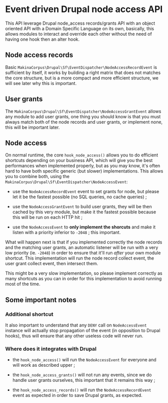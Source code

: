 # Event driven Drupal node access API

This API leverage Drupal node_access records/grants API with an object oriented
API with a Domain Specific Language on its own, basically, this allows modules
to interact and override each other without the need of having one hook then
an alter hook.

## Node access records

Basic ```MakinaCorpus\Drupal\Sf\EventDispatcher\NodeAccessRecordEvent``` is
sufficient by itself, it works by building a right matrix that does not matches
the core structure, but is a more compact and more efficient structure, we
will see later why this is important.

## User grants

The ```MakinaCorpus\Drupal\Sf\EventDispatcher\NodeAccessGrantEvent``` allows
any module to add user grants, one thing you should know is that you must always
match both of the node records and user grants, or implement none, this will be
important later.

## Node access

On normal runtime, the core ```hook_node_access()``` allows you to do efficient
shortcuts depending on your business API, which will give you the best
performances when implemented properly, but as you may know, it's often hard
to have both specific generic (but slower) implementations. This allows you
to combine both, using the ```MakinaCorpus\Drupal\Sf\EventDispatcher\NodeAccessEvent```:

 *  use the ``NodeAccessRecordEvent`` event to set grants for node, but please
    let it be the fastest possible (no SQL queries, no cache queries) ;

 *  use the ``NodeAccessGrantEvent`` to build user grants, they will be then
    cached by this very module, but make it the fastest possible because
    this will be run on each HTTP hit ;

 *  use the ``NodeAccessEvent`` to **only implement the shorcuts** and make it
    listen with a priority inferior to ``-2048`` ; this important.

What will happen next is that if you implemented correctly the node records and
the matching user grants, an automatic listener will be run with a very low
priority (ie. ``-2048``) in order to ensure that it'll run *after* your own
module shortcut. This implementation will run the node record collect event,
the user grant collect event, then intersect them.

This might be a very slow implementation, so please implement correctly as
many shortcuts as you can in order for this implementation to avoid running
most of the time.

## Some important notes

### Additional shortcut

It also important to understand that any ``DENY`` call on ``NodeAccessEvent``
instance will actually stop propagation of the event (in opposition to Drupal
hooks), thus will ensure that any other useless code will never run.

### Where does it integrates with Drupal

 *  the ``hook_node_access()`` will run the ``NodeAccessEvent`` for everyone
    and will work as described upper ;

 *  the ``hook_node_access_grants()`` will not run any events, since we do
    handle user grants ourselves, this important that it remains this way ;

 *  the ``hook_node_access_records()`` will run the ``NodeAccessRecordEvent``
    event as expected in order to save Drupal grants, as expected.

